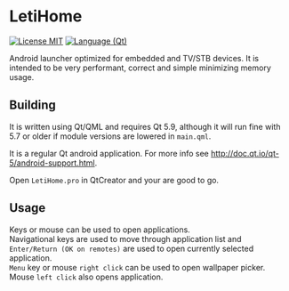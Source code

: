 # LetiHome

[![License MIT](https://cdn.rawgit.com/qaap/letihome/badges/license.svg)](https://github.com/qaap/letihome/blob/master/LICENSE)
[![Language (Qt)](https://cdn.rawgit.com/qaap/letihome/badges/qt.svg)](https://www.qt.io)

Android launcher optimized for embedded and TV/STB devices. It is intended to be very performant, correct and simple minimizing memory usage.

## Building

It is written using Qt/QML and requires Qt 5.9, although it will run fine with 5.7 or older if
module versions are lowered in `main.qml`.

It is a regular Qt android application. For more info see
http://doc.qt.io/qt-5/android-support.html.

Open `LetiHome.pro` in QtCreator and your are good to
go.

## Usage

Keys or mouse can be used to open applications.<br/>
Navigational keys are used to move through application list and `Enter/Return (OK on remotes)` are
used to open currently selected application.<br/>
`Menu` key or mouse `right click` can be used to open wallpaper picker.<br/>
Mouse `left click` also opens application.
